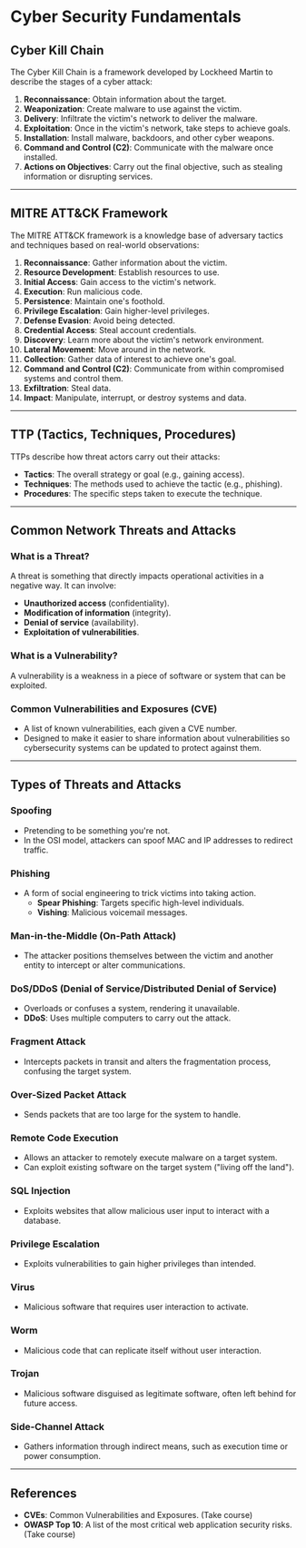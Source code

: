 # Cyber Security Fundamentals

## Cyber Kill Chain
The Cyber Kill Chain is a framework developed by Lockheed Martin to describe the stages of a cyber attack:

1. **Reconnaissance**: Obtain information about the target.
2. **Weaponization**: Create malware to use against the victim.
3. **Delivery**: Infiltrate the victim's network to deliver the malware.
4. **Exploitation**: Once in the victim's network, take steps to achieve goals.
5. **Installation**: Install malware, backdoors, and other cyber weapons.
6. **Command and Control (C2)**: Communicate with the malware once installed.
7. **Actions on Objectives**: Carry out the final objective, such as stealing information or disrupting services.

---

## MITRE ATT&CK Framework
The MITRE ATT&CK framework is a knowledge base of adversary tactics and techniques based on real-world observations:

1. **Reconnaissance**: Gather information about the victim.
2. **Resource Development**: Establish resources to use.
3. **Initial Access**: Gain access to the victim's network.
4. **Execution**: Run malicious code.
5. **Persistence**: Maintain one's foothold.
6. **Privilege Escalation**: Gain higher-level privileges.
7. **Defense Evasion**: Avoid being detected.
8. **Credential Access**: Steal account credentials.
9. **Discovery**: Learn more about the victim's network environment.
10. **Lateral Movement**: Move around in the network.
11. **Collection**: Gather data of interest to achieve one's goal.
12. **Command and Control (C2)**: Communicate from within compromised systems and control them.
13. **Exfiltration**: Steal data.
14. **Impact**: Manipulate, interrupt, or destroy systems and data.

---

## TTP (Tactics, Techniques, Procedures)
TTPs describe how threat actors carry out their attacks:
- **Tactics**: The overall strategy or goal (e.g., gaining access).
- **Techniques**: The methods used to achieve the tactic (e.g., phishing).
- **Procedures**: The specific steps taken to execute the technique.

---

## Common Network Threats and Attacks

### What is a Threat?
A threat is something that directly impacts operational activities in a negative way. It can involve:
- **Unauthorized access** (confidentiality).
- **Modification of information** (integrity).
- **Denial of service** (availability).
- **Exploitation of vulnerabilities**.

### What is a Vulnerability?
A vulnerability is a weakness in a piece of software or system that can be exploited.

### Common Vulnerabilities and Exposures (CVE)
- A list of known vulnerabilities, each given a CVE number.
- Designed to make it easier to share information about vulnerabilities so cybersecurity systems can be updated to protect against them.

---

## Types of Threats and Attacks

### Spoofing
- Pretending to be something you're not.
- In the OSI model, attackers can spoof MAC and IP addresses to redirect traffic.

### Phishing
- A form of social engineering to trick victims into taking action.
  - **Spear Phishing**: Targets specific high-level individuals.
  - **Vishing**: Malicious voicemail messages.

### Man-in-the-Middle (On-Path Attack)
- The attacker positions themselves between the victim and another entity to intercept or alter communications.

### DoS/DDoS (Denial of Service/Distributed Denial of Service)
- Overloads or confuses a system, rendering it unavailable.
- **DDoS**: Uses multiple computers to carry out the attack.

### Fragment Attack
- Intercepts packets in transit and alters the fragmentation process, confusing the target system.

### Over-Sized Packet Attack
- Sends packets that are too large for the system to handle.

### Remote Code Execution
- Allows an attacker to remotely execute malware on a target system.
- Can exploit existing software on the target system ("living off the land").

### SQL Injection
- Exploits websites that allow malicious user input to interact with a database.

### Privilege Escalation
- Exploits vulnerabilities to gain higher privileges than intended.

### Virus
- Malicious software that requires user interaction to activate.

### Worm
- Malicious code that can replicate itself without user interaction.

### Trojan
- Malicious software disguised as legitimate software, often left behind for future access.

### Side-Channel Attack
- Gathers information through indirect means, such as execution time or power consumption.

---

## References
- **CVEs**: Common Vulnerabilities and Exposures. (Take course)
- **OWASP Top 10**: A list of the most critical web application security risks. (Take course)
